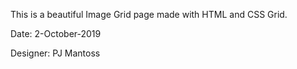 This is a beautiful Image Grid page made with HTML and CSS Grid.

Date: 2-October-2019

Designer: PJ Mantoss